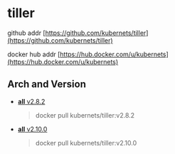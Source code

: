 # tiller

github addr [https://github.com/kubernets/tiller](https://github.com/kubernets/tiller)

docker hub addr [https://hub.docker.com/u/kubernets](https://hub.docker.com/u/kubernets)

## Arch and Version

- [**all** v2.8.2](https://hub.docker.com/r/kubernets/tiller)

    > docker pull kubernets/tiller:v2.8.2

- [**all** v2.10.0](https://hub.docker.com/r/kubernets/tiller)

    > docker pull kubernets/tiller:v2.10.0
